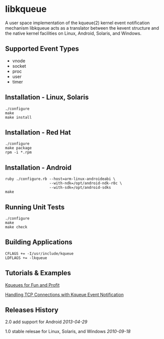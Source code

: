 libkqueue
=========

A user space implementation of the kqueue(2) kernel event notification mechanism
libkqueue acts as a translator between the kevent structure and the native
kernel facilities on Linux, Android, Solaris, and Windows.

Supported Event Types
---------------------

* vnode
* socket
* proc
* user
* timer

Installation - Linux, Solaris
-----------------------------

    ./configure
    make
    make install

Installation - Red Hat
----------------------

    ./configure
    make package
    rpm -i *.rpm

Installation - Android
----------------------

    ruby ./configure.rb --host=arm-linux-androideabi \
                        --with-ndk=/opt/android-ndk-r8c \
                        --with-sdk=/opt/android-sdks
    make

Running Unit Tests
------------------

    ./configure
    make
    make check

Building Applications
---------------------

    CFLAGS += -I/usr/include/kqueue
    LDFLAGS += -lkqueue

Tutorials & Examples
--------------------

[Kqueues for Fun and Profit](http://doc.geoffgarside.co.uk/kqueue)

[Handling TCP Connections with Kqueue Event Notification](http://eradman.com/posts//kqueue-tcp.html)

Releases History
----------------

2.0 add support for Android _2013-04-29_

1.0 stable relesae for Linux, Solaris, and Windows _2010-09-18_

